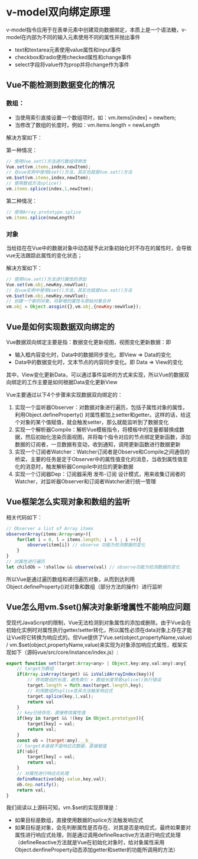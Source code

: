 # v-model双向绑定原理

v-model指令应用于在表单元素中创建双向数据绑定，本质上是一个语法糖，v-model在内部为不同的输入元素使用不同的属性并抛出事件

* text和textarea元素使用value属性和input事件
* checkbox和radio使用checked属性和change事件
* select字段将value作为prop并将change作为事件

## Vue不能检测到数据变化的情况

### 数组：

*	当使用索引直接设置一个数组项时，如：vm.items[index] = newItem;
*	当修改了数组的长度时，例如：vm.items.length = newLength

解决方案如下：

第一种情况：
```javascript
// 使用Vue.set()方法进行数组项修改
Vue.set(vm.items,index,newItem);
// 在vue实例中使用$set()方法，其实也就是Vue.set()方法
vm.$set(vm.items,index,newItem);
// 使用数组方法splice()
vm.items.splice(index,1,newItem);
```
第二种情况：
```javascript
// 使用Array.prototype.splice
vm.items.splice(newLength)
```

### 对象

当给挂在在Vue中的数据对象中动态赋予此对象初始化时不存在的属性时，会导致vue无法跟踪此属性的变化状态；

解决方案如下：

```javascript
// 使用Vue.set()方法进行属性的添加
Vue.set(vm.obj,newKey,newVlue);
// 在vue实例中使用$set()方法，其实也就是Vue.set()方法
vm.$set(vm.obj,newKey,newVlue);
// 创建一个新的对象，将新增的属性与原始对象合并
vm.obj = Object.assgin({},vm.obj,{newKey:newVlue});
```

## Vue是如何实现数据双向绑定的

Vue数据双向绑定主要是指：数据变化更新视图，视图变化更新数据：即
* 输入框内容变化时，Data中的数据同步变化。即View => Data的变化
* Data中的数据变化时，文本节点的内容同步变化。即 Data => View的变化

其中，View变化更新Data，可以通过事件监听的方式来实现，所以Vue的数据双向绑定的工作主要是如何根据Data变化更新View

Vue主要通过以下4个步骤来实现数据双向绑定的：

1. 实现一个监听器Observer：对数据对象进行遍历，包括子属性对象的属性，利用Object.defineProperty() 对属性都加上setter和getter。这样的话，给这个对象的某个值赋值，就会触发setter，那么就能监听到了数据变化
2. 实现一个解析器Compile：解析Vue模板指令，将模板中的变量都替换成数据，然后初始化渲染页面视图，并将每个指令对应的节点绑定更新函数，添加数据的订阅者，一旦数据有变动，收到通知，调用更新函数进行数据更新
3. 实现一个订阅者Watcher：Watcher订阅者是Observe和Compile之间通信的桥梁，主要的任务是定于Observer中的属性值变化的消息，当收到属性值变化的消息时，触发解析器Compile中对应的更新数据
4. 实现一个订阅器Dep：订阅器采用 发布-订阅 设计模式，用来收集订阅者的Watcher，对监听器Observer和订阅者Watcher进行统一管理

## Vue框架怎么实现对象和数组的监听

相关代码如下：
```javascript
// Observer a list of Array items
observerArray(items:Array<any>){
	for(let i = 0, l = items.length; i < l ; i ++){
		observe(item[i]) // observe 功能为检测数据的变化
	}
}
// 对属性进行遍历
let childOb = !shallow && observe(val) // observe功能为检测数据的变化
```
所以Vue是通过遍历数组和递归遍历对象，从而到达利用Object.defineProperty()对对象和数组（部分方法的操作）进行监听

## Vue怎么用vm.$set()解决对象新增属性不能响应问题

受现代JavaScript的限制，Vue无法检测到对象属性的添加或删除。由于Vue会在初始化实例时对属性执行getter/setter转化，所以属性必须在data对象上存在才能让Vue将它转换为响应式的。但Vue提供了Vue.set(object,propertyName,value) / vm.$set(object,propertyName,value)来实现为对象添加响应式属性，框架实现如下（源码vue/src/core/instance/index.js）:

```javascript
export function set(target:Array<any> | Object,key:any,val:any):any{
	// target为数组
	if(Array.isArray(target) && isValidArrayIndex(key)){
		// 修改数组的长度，避免索引 > 数组长度导致splice()执行错误
		target.length = Math.max(target.length,key);
		// 利用数组的splice变异方法触发响应式
		target.splice(key,1,val);
		return val
	}
	// key已经存在，直接修改属性值
	if(key in target && !(key in Object.prototype)){
		target[key] = val;
		return val;
	}
	const ob = (target:any).__b__
	// target本身就不是响应式数据，直接赋值
	if(!ob){
		target[key] = val;
		return val;
	}
	// 对属性进行响应式处理
	defineReactive(obj.value,key,val);
	ob.dep.notify();
	return val;
}
```
我们阅读以上源码可知，vm.$set的实现原理是：

* 如果目标是数组，直接使用数据的splice方法触发响应式
* 如果目标是对象，会先判断属性是否存在、对其是否是响应式，最终如果要对属性进行响应式处理，则是通过调用defineReactive方法进行响应式处理（defineReactive方法就是Vue在初始化对象时，给对象属性采用Object.denfineProperty动态添加getter和setter的功能所调用的方法）